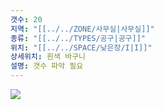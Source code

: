 ```yaml
---
갯수: 20
지역: "[[../../ZONE/사무실|사무실]]"
종류: "[[../../TYPES/공구|공구]]"
위치: "[[../../SPACE/낮은장/I|I]]"
상세위치: 흰색 바구니
설명: 갯수 파악 필요
---
```

![](http://192.168.50.22/images/240608_IMG_0232.jpg)
